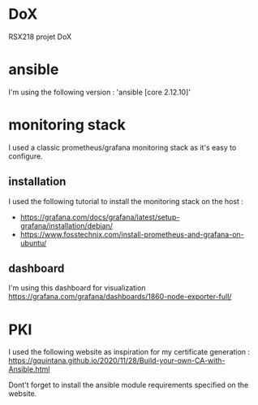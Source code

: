 # DoX
RSX218 projet DoX

# ansible
I'm using the following version :
'ansible [core 2.12.10]'

# monitoring stack

I used a classic prometheus/grafana monitoring stack as it's easy to configure.

## installation
I used the following tutorial to install the monitoring stack on the host :
* https://grafana.com/docs/grafana/latest/setup-grafana/installation/debian/
* https://www.fosstechnix.com/install-prometheus-and-grafana-on-ubuntu/

## dashboard
I'm using this dashboard for visualization https://grafana.com/grafana/dashboards/1860-node-exporter-full/

# PKI
I used the following website as inspiration for my certificate generation :
https://gquintana.github.io/2020/11/28/Build-your-own-CA-with-Ansible.html

Dont't forget to install the ansible module requirements specified on the website.